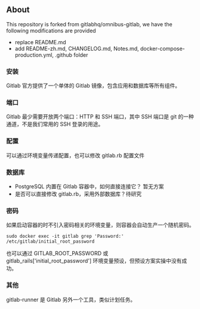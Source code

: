 ## About

This repository is forked from gitlabhq/omnibus-gitlab, we have the following modifications are provided

* replace README.md
* add README-zh.md, CHANGELOG.md, Notes.md, docker-compose-production.yml, .github folder

### 安装

Gitlab 官方提供了一个单体的 Gitlab 镜像，包含应用和数据库等所有组件。

### 端口

Gitlab 最少需要开放两个端口：HTTP 和 SSH 端口，其中 SSH 端口是 git 的一种通道，不是我们常用的 SSH 登录的用途。

### 配置

可以通过环境变量传递配置，也可以修改 gitlab.rb 配置文件

### 数据库

* PostgreSQL 内置在 Gitlab 容器中，如何直接连接它？ 暂无方案  
* 是否可以直接修改 gitlab.rb，采用外部数据库？待研究

### 密码

如果启动容器的时不引入密码相关的环境变量，则容器会自动生产一个随机密码。
```
sudo docker exec -it gitlab grep 'Password:' /etc/gitlab/initial_root_password
```

也可以通过 GITLAB_ROOT_PASSWORD 或 gitlab_rails['initial_root_password'] 环境变量预设，但预设方案实操中没有成功。

### 其他

gitlab-runner 是 Gitlab 另外一个工具，类似计划任务。     